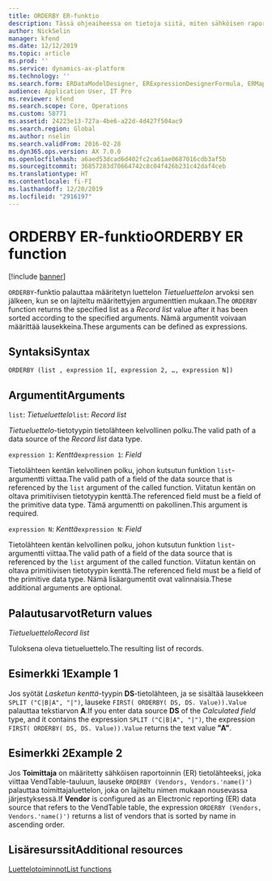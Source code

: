 ```yaml
---
title: ORDERBY ER-funktio
description: Tässä ohjeaiheessa on tietoja siitä, miten sähköisen raportoinnin (ER) ORDERBY-funktiota käytetään.
author: NickSelin
manager: kfend
ms.date: 12/12/2019
ms.topic: article
ms.prod: ''
ms.service: dynamics-ax-platform
ms.technology: ''
ms.search.form: ERDataModelDesigner, ERExpressionDesignerFormula, ERMappedFormatDesigner, ERModelMappingDesigner
audience: Application User, IT Pro
ms.reviewer: kfend
ms.search.scope: Core, Operations
ms.custom: 58771
ms.assetid: 24223e13-727a-4be6-a22d-4d427f504ac9
ms.search.region: Global
ms.author: nselin
ms.search.validFrom: 2016-02-28
ms.dyn365.ops.version: AX 7.0.0
ms.openlocfilehash: a6aed53dcad6d402fc2ca61ae0687016cdb3af5b
ms.sourcegitcommit: 36857283d70664742c8c04f426b231c42daf4ceb
ms.translationtype: HT
ms.contentlocale: fi-FI
ms.lasthandoff: 12/20/2019
ms.locfileid: "2916197"
---
```

# <span data-ttu-id="42b13-103"><a name="ORDERBY">ORDERBY ER-funktio</a></span><span class="sxs-lookup"><span data-stu-id="42b13-103"><a name="ORDERBY">ORDERBY ER function</a></span></span>

[!include [banner](../includes/banner.md)]

<span data-ttu-id="42b13-104">`ORDERBY`-funktio palauttaa määritetyn luettelon *Tietueluettelon* arvoksi sen jälkeen, kun se on lajiteltu määritettyjen argumenttien mukaan.</span><span class="sxs-lookup"><span data-stu-id="42b13-104">The `ORDERBY` function returns the specified list as a *Record list* value after it has been sorted according to the specified arguments.</span></span> <span data-ttu-id="42b13-105">Nämä argumentit voivaan määrittää lausekkeina.</span><span class="sxs-lookup"><span data-stu-id="42b13-105">These arguments can be defined as expressions.</span></span>

## <a name="syntax"></a><span data-ttu-id="42b13-106">Syntaksi</span><span class="sxs-lookup"><span data-stu-id="42b13-106">Syntax</span></span>

```
ORDERBY (list , expression 1[, expression 2, …, expression N])
```

## <a name="arguments"></a><span data-ttu-id="42b13-107">Argumentit</span><span class="sxs-lookup"><span data-stu-id="42b13-107">Arguments</span></span>

<span data-ttu-id="42b13-108">`list`: *Tietueluettelo*</span><span class="sxs-lookup"><span data-stu-id="42b13-108">`list`: *Record list*</span></span>

<span data-ttu-id="42b13-109">*Tietueluettelo*-tietotyypin tietolähteen kelvollinen polku.</span><span class="sxs-lookup"><span data-stu-id="42b13-109">The valid path of a data source of the *Record list* data type.</span></span>

<span data-ttu-id="42b13-110">`expression 1`: *Kenttä*</span><span class="sxs-lookup"><span data-stu-id="42b13-110">`expression 1`: *Field*</span></span>

<span data-ttu-id="42b13-111">Tietolähteen kentän kelvollinen polku, johon kutsutun funktion `list`-argumentti viittaa.</span><span class="sxs-lookup"><span data-stu-id="42b13-111">The valid path of a field of the data source that is referenced by the `list` argument of the called function.</span></span> <span data-ttu-id="42b13-112">Viitatun kentän on oltava primitiivisen tietotyypin kenttä.</span><span class="sxs-lookup"><span data-stu-id="42b13-112">The referenced field must be a field of the primitive data type.</span></span> <span data-ttu-id="42b13-113">Tämä argumentti on pakollinen.</span><span class="sxs-lookup"><span data-stu-id="42b13-113">This argument is required.</span></span>

<span data-ttu-id="42b13-114">`expression N`: *Kenttä*</span><span class="sxs-lookup"><span data-stu-id="42b13-114">`expression N`: *Field*</span></span>

<span data-ttu-id="42b13-115">Tietolähteen kentän kelvollinen polku, johon kutsutun funktion `list`-argumentti viittaa.</span><span class="sxs-lookup"><span data-stu-id="42b13-115">The valid path of a field of the data source that is referenced by the `list` argument of the called function.</span></span> <span data-ttu-id="42b13-116">Viitatun kentän on oltava primitiivisen tietotyypin kenttä.</span><span class="sxs-lookup"><span data-stu-id="42b13-116">The referenced field must be a field of the primitive data type.</span></span> <span data-ttu-id="42b13-117">Nämä lisäargumentit ovat valinnaisia.</span><span class="sxs-lookup"><span data-stu-id="42b13-117">These additional arguments are optional.</span></span>

## <a name="return-values"></a><span data-ttu-id="42b13-118">Palautusarvot</span><span class="sxs-lookup"><span data-stu-id="42b13-118">Return values</span></span>

<span data-ttu-id="42b13-119">*Tietueluettelo*</span><span class="sxs-lookup"><span data-stu-id="42b13-119">*Record list*</span></span>

<span data-ttu-id="42b13-120">Tuloksena oleva tietueluettelo.</span><span class="sxs-lookup"><span data-stu-id="42b13-120">The resulting list of records.</span></span>

## <a name="example-1"></a><span data-ttu-id="42b13-121">Esimerkki 1</span><span class="sxs-lookup"><span data-stu-id="42b13-121">Example 1</span></span>

<span data-ttu-id="42b13-122">Jos syötät *Lasketun kenttä*-tyypin **DS**-tietolähteen, ja se sisältää lausekkeen `SPLIT ("C|B|A", "|")`, lauseke `FIRST( ORDERBY( DS, DS. Value)).Value` palauttaa tekstiarvon **A**.</span><span class="sxs-lookup"><span data-stu-id="42b13-122">If you enter data source **DS** of the *Calculated field* type, and it contains the expression `SPLIT ("C|B|A", "|")`, the expression `FIRST( ORDERBY( DS, DS. Value)).Value` returns the text value **"A"**.</span></span>

## <a name="example-2"></a><span data-ttu-id="42b13-123">Esimerkki 2</span><span class="sxs-lookup"><span data-stu-id="42b13-123">Example 2</span></span>

<span data-ttu-id="42b13-124">Jos **Toimittaja** on määritetty sähköisen raportoinnin (ER) tietolähteeksi, joka viittaa VendTable-tauluun, lauseke `ORDERBY (Vendors, Vendors.'name()')` palauttaa toimittajaluettelon, joka on lajiteltu nimen mukaan nousevassa järjestyksessä.</span><span class="sxs-lookup"><span data-stu-id="42b13-124">If **Vendor** is configured as an Electronic reporting (ER) data source that refers to the VendTable table, the expression `ORDERBY (Vendors, Vendors.'name()')` returns a list of vendors that is sorted by name in ascending order.</span></span>

## <a name="additional-resources"></a><span data-ttu-id="42b13-125">Lisäresurssit</span><span class="sxs-lookup"><span data-stu-id="42b13-125">Additional resources</span></span>

[<span data-ttu-id="42b13-126">Luettelotoiminnot</span><span class="sxs-lookup"><span data-stu-id="42b13-126">List functions</span></span>](er-functions-category-list.md)

